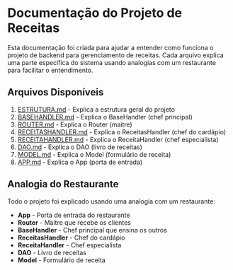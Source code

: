 # Documentação do Projeto de Receitas

Esta documentação foi criada para ajudar a entender como funciona o projeto de backend para gerenciamento de receitas. Cada arquivo explica uma parte específica do sistema usando analogias com um restaurante para facilitar o entendimento.

## Arquivos Disponíveis

1. [ESTRUTURA.md](ESTRUTURA.md) - Explica a estrutura geral do projeto
2. [BASEHANDLER.md](BASEHANDLER.md) - Explica o BaseHandler (chef principal)
3. [ROUTER.md](ROUTER.md) - Explica o Router (maitre)
4. [RECEITASHANDLER.md](RECEITASHANDLER.md) - Explica o ReceitasHandler (chef do cardápio)
5. [RECEITAHANDLER.md](RECEITAHANDLER.md) - Explica o ReceitaHandler (chef especialista)
6. [DAO.md](DAO.md) - Explica o DAO (livro de receitas)
7. [MODEL.md](MODEL.md) - Explica o Model (formulário de receita)
8. [APP.md](APP.md) - Explica o App (porta de entrada)

## Analogia do Restaurante

Todo o projeto foi explicado usando uma analogia com um restaurante:

- **App** - Porta de entrada do restaurante
- **Router** - Maitre que recebe os clientes
- **BaseHandler** - Chef principal que ensina os outros
- **ReceitasHandler** - Chef do cardápio
- **ReceitaHandler** - Chef especialista
- **DAO** - Livro de receitas
- **Model** - Formulário de receita
